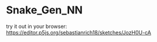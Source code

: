 # Snake_Gen_NN

try it out in your browser: https://editor.p5js.org/sebastianrich18/sketches/JozH0U-cA
